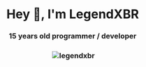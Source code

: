 <h1 align="center">Hey 👋, I'm LegendXBR</h1>
<h3 align="center">15 years old programmer / developer</h3>

<h3 align="center"><p>&nbsp;<img align="center" src="https://github-readme-stats.vercel.app/api?username=legendxbr&show_icons=true&locale=en&theme=dark" alt="legendxbr" /></p></h3>
